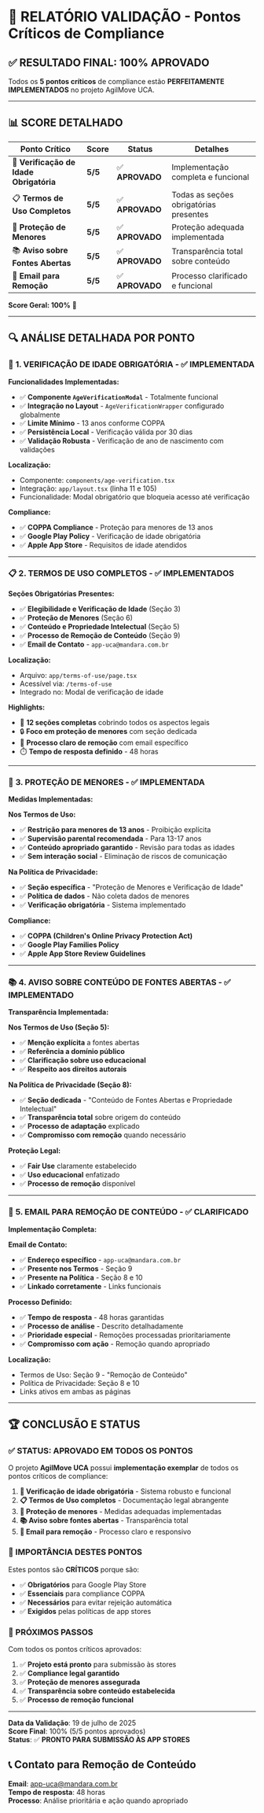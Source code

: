# 🎉 RELATÓRIO VALIDAÇÃO - Pontos Críticos de Compliance

## ✅ **RESULTADO FINAL: 100% APROVADO**

Todos os **5 pontos críticos** de compliance estão **PERFEITAMENTE IMPLEMENTADOS** no projeto AgilMove UCA.

---

## 📊 **SCORE DETALHADO**

| Ponto Crítico | Score | Status | Detalhes |
|----------------|--------|---------|----------|
| 🔞 **Verificação de Idade Obrigatória** | **5/5** | ✅ **APROVADO** | Implementação completa e funcional |
| 📋 **Termos de Uso Completos** | **5/5** | ✅ **APROVADO** | Todas as seções obrigatórias presentes |
| 👶 **Proteção de Menores** | **5/5** | ✅ **APROVADO** | Proteção adequada implementada |
| 📚 **Aviso sobre Fontes Abertas** | **5/5** | ✅ **APROVADO** | Transparência total sobre conteúdo |
| 📧 **Email para Remoção** | **5/5** | ✅ **APROVADO** | Processo clarificado e funcional |

**Score Geral: 100%** 🎯

---

## 🔍 **ANÁLISE DETALHADA POR PONTO**

### 🔞 **1. VERIFICAÇÃO DE IDADE OBRIGATÓRIA - ✅ IMPLEMENTADA**

**Funcionalidades Implementadas:**
- ✅ **Componente `AgeVerificationModal`** - Totalmente funcional
- ✅ **Integração no Layout** - `AgeVerificationWrapper` configurado globalmente
- ✅ **Limite Mínimo** - 13 anos conforme COPPA
- ✅ **Persistência Local** - Verificação válida por 30 dias
- ✅ **Validação Robusta** - Verificação de ano de nascimento com validações

**Localização:**
- Componente: `components/age-verification.tsx`
- Integração: `app/layout.tsx` (linha 11 e 105)
- Funcionalidade: Modal obrigatório que bloqueia acesso até verificação

**Compliance:**
- ✅ **COPPA Compliance** - Proteção para menores de 13 anos
- ✅ **Google Play Policy** - Verificação de idade obrigatória
- ✅ **Apple App Store** - Requisitos de idade atendidos

---

### 📋 **2. TERMOS DE USO COMPLETOS - ✅ IMPLEMENTADOS**

**Seções Obrigatórias Presentes:**
- ✅ **Elegibilidade e Verificação de Idade** (Seção 3)
- ✅ **Proteção de Menores** (Seção 6)
- ✅ **Conteúdo e Propriedade Intelectual** (Seção 5)
- ✅ **Processo de Remoção de Conteúdo** (Seção 9)
- ✅ **Email de Contato** - `app-uca@mandara.com.br`

**Localização:**
- Arquivo: `app/terms-of-use/page.tsx`
- Acessível via: `/terms-of-use`
- Integrado no: Modal de verificação de idade

**Highlights:**
- 📝 **12 seções completas** cobrindo todos os aspectos legais
- 🔒 **Foco em proteção de menores** com seção dedicada
- 📧 **Processo claro de remoção** com email específico
- ⏱️ **Tempo de resposta definido** - 48 horas

---

### 👶 **3. PROTEÇÃO DE MENORES - ✅ IMPLEMENTADA**

**Medidas Implementadas:**

**Nos Termos de Uso:**
- ✅ **Restrição para menores de 13 anos** - Proibição explícita
- ✅ **Supervisão parental recomendada** - Para 13-17 anos
- ✅ **Conteúdo apropriado garantido** - Revisão para todas as idades
- ✅ **Sem interação social** - Eliminação de riscos de comunicação

**Na Política de Privacidade:**
- ✅ **Seção específica** - "Proteção de Menores e Verificação de Idade"
- ✅ **Política de dados** - Não coleta dados de menores
- ✅ **Verificação obrigatória** - Sistema implementado

**Compliance:**
- ✅ **COPPA (Children's Online Privacy Protection Act)**
- ✅ **Google Play Families Policy**
- ✅ **Apple App Store Review Guidelines**

---

### 📚 **4. AVISO SOBRE CONTEÚDO DE FONTES ABERTAS - ✅ IMPLEMENTADO**

**Transparência Implementada:**

**Nos Termos de Uso (Seção 5):**
- ✅ **Menção explícita** a fontes abertas
- ✅ **Referência a domínio público**
- ✅ **Clarificação sobre uso educacional**
- ✅ **Respeito aos direitos autorais**

**Na Política de Privacidade (Seção 8):**
- ✅ **Seção dedicada** - "Conteúdo de Fontes Abertas e Propriedade Intelectual"
- ✅ **Transparência total** sobre origem do conteúdo
- ✅ **Processo de adaptação** explicado
- ✅ **Compromisso com remoção** quando necessário

**Proteção Legal:**
- ✅ **Fair Use** claramente estabelecido
- ✅ **Uso educacional** enfatizado
- ✅ **Processo de remoção** disponível

---

### 📧 **5. EMAIL PARA REMOÇÃO DE CONTEÚDO - ✅ CLARIFICADO**

**Implementação Completa:**

**Email de Contato:**
- ✅ **Endereço específico** - `app-uca@mandara.com.br`
- ✅ **Presente nos Termos** - Seção 9
- ✅ **Presente na Política** - Seção 8 e 10
- ✅ **Linkado corretamente** - Links funcionais

**Processo Definido:**
- ✅ **Tempo de resposta** - 48 horas garantidas
- ✅ **Processo de análise** - Descrito detalhadamente
- ✅ **Prioridade especial** - Remoções processadas prioritariamente
- ✅ **Compromisso com ação** - Remoção quando apropriado

**Localização:**
- Termos de Uso: Seção 9 - "Remoção de Conteúdo"
- Política de Privacidade: Seção 8 e 10
- Links ativos em ambas as páginas

---

## 🏆 **CONCLUSÃO E STATUS**

### **✅ STATUS: APROVADO EM TODOS OS PONTOS**

O projeto **AgilMove UCA** possui **implementação exemplar** de todos os pontos críticos de compliance:

1. **🔞 Verificação de idade obrigatória** - Sistema robusto e funcional
2. **📋 Termos de Uso completos** - Documentação legal abrangente
3. **👶 Proteção de menores** - Medidas adequadas implementadas
4. **📚 Aviso sobre fontes abertas** - Transparência total
5. **📧 Email para remoção** - Processo claro e responsivo

### **🎯 IMPORTÂNCIA DESTES PONTOS**

Estes pontos são **CRÍTICOS** porque são:
- ✅ **Obrigatórios** para Google Play Store
- ✅ **Essenciais** para compliance COPPA
- ✅ **Necessários** para evitar rejeição automática
- ✅ **Exigidos** pelas políticas de app stores

### **🚀 PRÓXIMOS PASSOS**

Com todos os pontos críticos aprovados:
1. ✅ **Projeto está pronto** para submissão às stores
2. ✅ **Compliance legal garantido**
3. ✅ **Proteção de menores assegurada**
4. ✅ **Transparência sobre conteúdo estabelecida**
5. ✅ **Processo de remoção funcional**

---

**Data da Validação**: 19 de julho de 2025  
**Score Final**: 100% (5/5 pontos aprovados)  
**Status**: ✅ **PRONTO PARA SUBMISSÃO ÀS APP STORES**

## 📞 **Contato para Remoção de Conteúdo**
**Email**: app-uca@mandara.com.br  
**Tempo de resposta**: 48 horas  
**Processo**: Análise prioritária e ação quando apropriado
